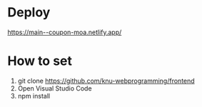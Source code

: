 # Deploy
<https://main--coupon-moa.netlify.app/>

# How to set
1. git clone https://github.com/knu-webprogramming/frontend
2. Open Visual Studio Code
3. npm install


